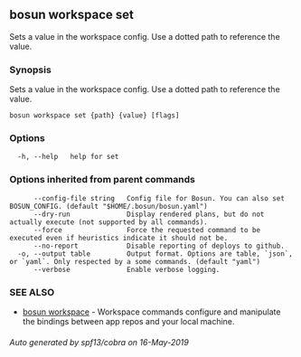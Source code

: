 ## bosun workspace set

Sets a value in the workspace config. Use a dotted path to reference the value.

### Synopsis

Sets a value in the workspace config. Use a dotted path to reference the value.

```
bosun workspace set {path} {value} [flags]
```

### Options

```
  -h, --help   help for set
```

### Options inherited from parent commands

```
      --config-file string   Config file for Bosun. You can also set BOSUN_CONFIG. (default "$HOME/.bosun/bosun.yaml")
      --dry-run              Display rendered plans, but do not actually execute (not supported by all commands).
      --force                Force the requested command to be executed even if heuristics indicate it should not be.
      --no-report            Disable reporting of deploys to github.
  -o, --output table         Output format. Options are table, `json`, or `yaml`. Only respected by a some commands. (default "yaml")
      --verbose              Enable verbose logging.
```

### SEE ALSO

* [bosun workspace](bosun_workspace.md)	 - Workspace commands configure and manipulate the bindings between app repos and your local machine.

###### Auto generated by spf13/cobra on 16-May-2019
